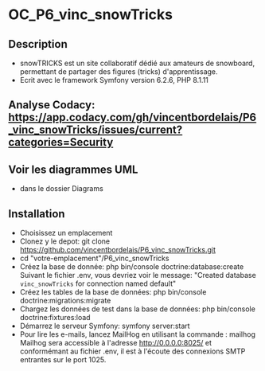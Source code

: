 # OC_P6_vinc_snowTricks
## Description
* snowTRICKS est un site collaboratif dédié aux amateurs de snowboard,  permettant de partager des figures (tricks) d'apprentissage.
* Ecrit avec le framework Symfony version 6.2.6, PHP 8.1.11

## Analyse Codacy: https://app.codacy.com/gh/vincentbordelais/P6_vinc_snowTricks/issues/current?categories=Security 

## Voir les diagrammes UML
* dans le dossier Diagrams

## Installation
* Choisissez un emplacement
* Clonez y le depot:  git clone https://github.com/vincentbordelais/P6_vinc_snowTricks.git
* cd "votre-emplacement"/P6_vinc_snowTricks
* Créez la base de donnée: php bin/console doctrine:database:create
Suivant le fichier .env, vous devriez voir le message: "Created database `vinc_snowTricks` for connection named default"
* Créez les tables de la base de données: php bin/console doctrine:migrations:migrate
* Chargez les données de test dans la base de données: php bin/console doctrine:fixtures:load 
* Démarrez le serveur Symfony: symfony server:start 
* Pour lire les e-mails, lancez MailHog en utilisant la commande : mailhog
Mailhog sera accessible à l'adresse http://0.0.0.0:8025/ et conformémant au fichier .env, il est à l'écoute des connexions SMTP entrantes sur le port 1025.
